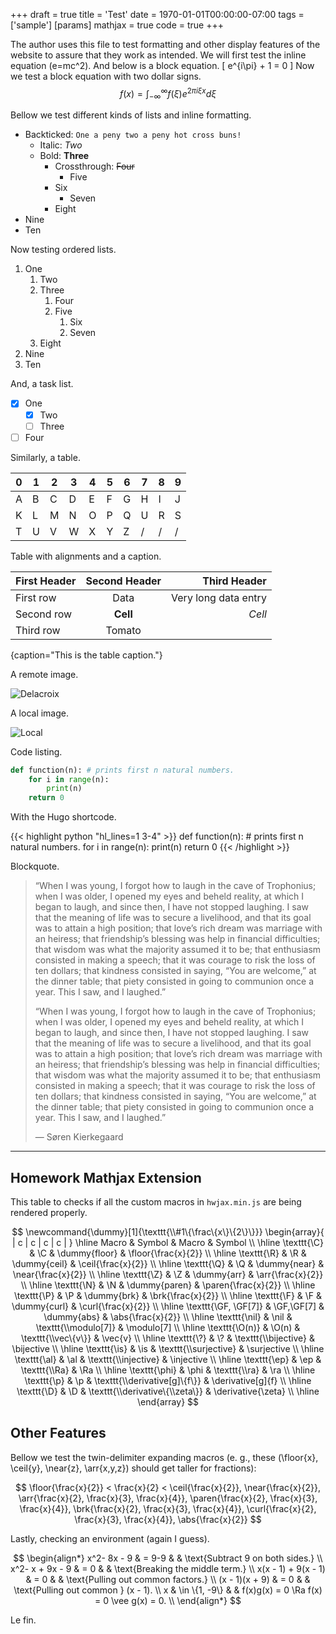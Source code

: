 +++
draft = true
title = 'Test'
date = 1970-01-01T00:00:00-07:00
tags = ['sample']
[params]
  mathjax = true
  code = true
+++

The author uses this file to test formatting and other display
features of the website to assure that they work as intended. We will
first test the inline equation \(e=mc^2\). And below is a block
equation.
\[
e^{i\pi} + 1 = 0
\]
Now we test a block equation with two dollar signs.
$$
    f(x) = \int_{-\infty}^\infty f(\xi)e^{2 \pi i \xi x} d\xi
$$

Bellow we test different kinds of lists and inline formatting.

- Backticked: `One a peny two a peny hot cross buns!`
  - Italic: _Two_
  - Bold: **Three**
    - Crossthrough: ~~Four~~
      - Five
    - Six
      - Seven
    - Eight
- Nine
- Ten

Now testing ordered lists.

1. One
   1. Two
   2. Three
      1. Four
      2. Five
         1. Six
         2. Seven
   3. Eight
2. Nine
3. Ten

And, a task list.

- [x] One
  - [x] Two
  - [ ] Three
- [ ] Four

Similarly, a table.

| 0 | 1 | 2 | 3 | 4 | 5 | 6 | 7 | 8 | 9 |
|---|---|---|---|---|---|---|---|---|---|
| A | B | C | D | E | F | G | H | I | J |
| K | L | M | N | O | P | Q | U | R | S |
| T | U | V | W | X | Y | Z | / | / | / |

Table with alignments and a caption.

| First Header | Second Header |         Third Header |
|:-------------|:-------------:|---------------------:|
| First row    | Data          | Very long data entry |
| Second row   | **Cell**      |               _Cell_ |
| Third row    | Tomato        |                      |

{caption="This is the table caption."}

A remote image.

![Delacroix](https://tinyurl.com/26x2qk3m 'La Liberté guidant le peuple')

A local image.

![Local](/favicon-96x96.png 'Local.')

Code listing.

```python
def function(n): # prints first n natural numbers.
    for i in range(n):
        print(n)
    return 0
```

With the Hugo shortcode.

{{< highlight python "hl_lines=1 3-4" >}}
def function(n): # prints first n natural numbers.
    for i in range(n):
        print(n)
    return 0
{{< /highlight >}}

Blockquote.

> “When I was young, I forgot how to laugh in the cave of Trophonius;
> when I was older, I opened my eyes and beheld reality, at which I
> began to laugh, and since then, I have not stopped laughing. I saw
> that the meaning of life was to secure a livelihood, and that its
> goal was to attain a high position; that love’s rich dream was
> marriage with an heiress; that friendship’s blessing was help in
> financial difficulties; that wisdom was what the majority assumed it
> to be; that enthusiasm consisted in making a speech; that it was
> courage to risk the loss of ten dollars; that kindness consisted in
> saying, “You are welcome,” at the dinner table; that piety consisted
> in going to communion once a year. This I saw, and I laughed.”
>
> “When I was young, I forgot how to laugh in the cave of Trophonius;
> when I was older, I opened my eyes and beheld reality, at which I
> began to laugh, and since then, I have not stopped laughing. I saw
> that the meaning of life was to secure a livelihood, and that its
> goal was to attain a high position; that love’s rich dream was
> marriage with an heiress; that friendship’s blessing was help in
> financial difficulties; that wisdom was what the majority assumed it
> to be; that enthusiasm consisted in making a speech; that it was
> courage to risk the loss of ten dollars; that kindness consisted in
> saying, “You are welcome,” at the dinner table; that piety consisted
> in going to communion once a year. This I saw, and I laughed.”
>
> ― Søren Kierkegaard

---

## Homework Mathjax Extension

This table to checks if all the custom macros in `hwjax.min.js` are
being rendered properly.

$$
\newcommand{\dummy}[1]{\texttt{\\#1\{\frac\{x\}\{2\}\}}}
\begin{array}{ | c | c | c | c | } \hline
  Macro                   & Symbol     & Macro                             & Symbol              \\ \hline
  \texttt{\C}             & \C         & \dummy{floor}                     & \floor{\frac{x}{2}} \\ \hline
  \texttt{\R}             & \R         & \dummy{ceil}                      & \ceil{\frac{x}{2}}  \\ \hline
  \texttt{\Q}             & \Q         & \dummy{near}                      & \near{\frac{x}{2}}  \\ \hline
  \texttt{\Z}             & \Z         & \dummy{arr}                       & \arr{\frac{x}{2}}   \\ \hline
  \texttt{\N}             & \N         & \dummy{paren}                     & \paren{\frac{x}{2}} \\ \hline
  \texttt{\P}             & \P         & \dummy{brk}                       & \brk{\frac{x}{2}}   \\ \hline
  \texttt{\F}             & \F         & \dummy{curl}                      & \curl{\frac{x}{2}}  \\ \hline
  \texttt{\GF, \GF[7]}    & \GF,\GF[7] & \dummy{abs}                       & \abs{\frac{x}{2}}   \\ \hline
  \texttt{\nil}           & \nil       & \texttt{\\modulo[7]}              & \modulo[7]          \\ \hline
  \texttt{\O(n)}          & \O(n)      & \texttt{\\vec\{v\}}               & \vec{v}             \\ \hline
  \texttt{\?}             & \?         & \texttt{\\bijective}              & \bijective          \\ \hline
  \texttt{\is}            & \is        & \texttt{\\surjective}             & \surjective         \\ \hline
  \texttt{\al}            & \al        & \texttt{\\injective}              & \injective          \\ \hline
  \texttt{\ep}            & \ep        & \texttt{\\Ra}                     & \Ra                 \\ \hline
  \texttt{\phi}           & \phi       & \texttt{\\ra}                     & \ra                 \\ \hline
  \texttt{\p}             & \p         & \texttt{\\derivative[g]\{f\}}     & \derivative[g]{f}   \\ \hline
  \texttt{\D}             & \D         & \texttt{\\derivative\{\\zeta\}}   & \derivative{\zeta}  \\ \hline
\end{array}
$$

## Other Features

Bellow we test the twin-delimiter expanding macros (e. g., these
\(\floor{x}, \ceil{y}, \near{z}, \arr{x,y,z}\) should get taller for
fractions):

$$
  \floor{\frac{x}{2}} < \frac{x}{2} < \ceil{\frac{x}{2}},
  \near{\frac{x}{2}},
  \arr{\frac{x}{2}, \frac{x}{3}, \frac{x}{4}},
  \paren{\frac{x}{2}, \frac{x}{3}, \frac{x}{4}},
  \brk{\frac{x}{2}, \frac{x}{3}, \frac{x}{4}},
  \curl{\frac{x}{2}, \frac{x}{3}, \frac{x}{4}},
  \abs{\frac{x}{2}}
$$

Lastly, checking an environment (again I guess).

$$
\begin{align*}
  x^2- 8x - 9         & = 9-9         &  & \text{Subtract 9 on both sides.}         \\
  x^2- x + 9x - 9     & = 0           &  & \text{Breaking the middle term.}         \\
  x(x - 1) + 9(x - 1) & = 0           &  & \text{Pulling out common factors.}       \\
  (x - 1)(x + 9)      & = 0           &  & \text{Pulling out common } (x - 1).      \\
  x                   & \in \{1, -9\} &  & f(x)g(x) = 0 \Ra f(x) = 0 \vee g(x) = 0. \\
\end{align*}
$$

Le fin.
